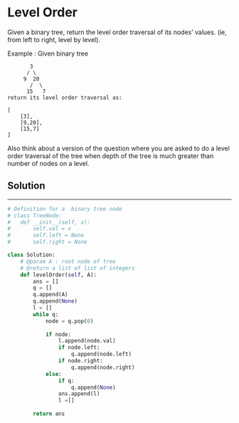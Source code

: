 <h1>Level Order</h1>

<p>
Given a binary tree, return the level order traversal of its nodes’ values. (ie, from left to right, level by level).

Example :
    Given binary tree

           3
          / \
         9  20
           /  \
          15   7
    return its level order traversal as:

    [
        [3],
        [9,20],
        [15,7]
    ]

Also think about a version of the question where you are asked to do a level order traversal of the tree when depth of the tree is much greater than number of nodes on a level.

<h2>Solution</h2>

***

```python
# Definition for a  binary tree node
# class TreeNode:
#	def __init__(self, x):
#		self.val = x
#		self.left = None
#		self.right = None

class Solution:
	# @param A : root node of tree
	# @return a list of list of integers
	def levelOrder(self, A):
	    ans = []
        q = []
        q.append(A)
        q.append(None)
        l = []
        while q:
            node = q.pop(0)
            
            if node:
                l.append(node.val)
                if node.left:
                    q.append(node.left)
                if node.right:
                    q.append(node.right)
            else:
                if q:
                    q.append(None)
                ans.append(l)
                l =[]
                 
        return ans
```